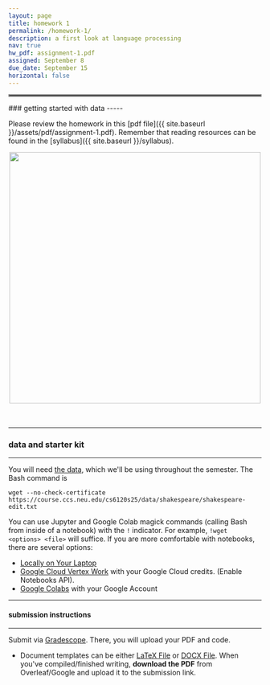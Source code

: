 ```yaml
---
layout: page
title: homework 1
permalink: /homework-1/
description: a first look at language processing
nav: true
hw_pdf: assignment-1.pdf
assigned: September 8
due_date: September 15
horizontal: false
---
```


<hr style="border:2px solid gray">
### getting started with data
-----

Please review the homework in this [pdf file]({{ site.baseurl }}/assets/pdf/assignment-1.pdf). Remember that reading resources can be found in the [syllabus]({{ site.baseurl }}/syllabus).

<center>
<img src="https://imageio.forbes.com/specials-images/imageserve/66abc4cf8c5342c38fdb1e00/0x0.jpg" width="500" height="auto">
</center>
<br>
<br>

-----
### data and starter kit
-----

You will need [the data](https://course.ccs.neu.edu/cs6120f25/data/shakespeare/), which we'll be using throughout the semester. The Bash command is

```
wget --no-check-certificate https://course.ccs.neu.edu/cs6120s25/data/shakespeare/shakespeare-edit.txt
```

You can use Jupyter and Google Colab magick commands (calling Bash from inside of a notebook) with the `!` indicator. For example, `!wget <options> <file>` will suffice. If you are more comfortable with notebooks, there are several options:

* [Locally on Your Laptop](https://jupyter.org/install)
* [Google Cloud Vertex Work](https://console.cloud.google.com/vertex-ai/workbench) with your Google Cloud credits. (Enable Notebooks API).
* [Google Colabs](https://colab.research.google.com/) with your Google Account



-----
#### submission instructions
-----

Submit via [Gradescope](https://www.gradescope.com/courses/1042888). There, you will upload your PDF and code.

* Document templates can be either [LaTeX File](https://www.overleaf.com/read/gbwryydmdjhv) or [DOCX File](https://docs.google.com/document/d/1Q8fpJo-gF_L0_TwUdw5E7x7faOAStK4n). When you've compiled/finished writing, **download the PDF** from Overleaf/Google and upload it to the submission link.


<!--
<br><br><br>
<hr style="border:2px solid gray">
#### project checkpoint
-----

Each week, there will be a checkpoint for you project so that you are on track to turn in the project at the end of the semester. In your homework this week, you will

* start surveying the available data (preferably *outside* of Kaggle). List three interesting datasets here.
* start introducing yourself to your classmates and seeing whether or not you'd like to form a team. List the names of three classmates that you've met.
-->
